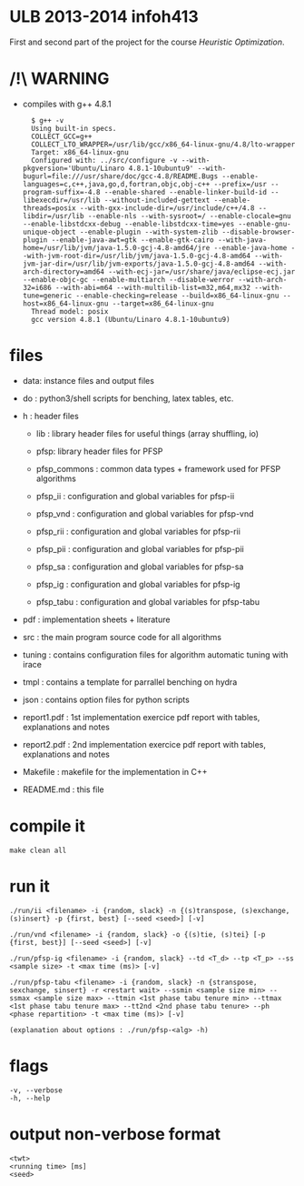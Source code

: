 # ULB 2013-2014 infoh413
First and second part of the project for the course _Heuristic Optimization_.

# /!\ WARNING

* compiles with g++ 4.8.1

		$ g++ -v
		Using built-in specs.
		COLLECT_GCC=g++
		COLLECT_LTO_WRAPPER=/usr/lib/gcc/x86_64-linux-gnu/4.8/lto-wrapper
		Target: x86_64-linux-gnu
		Configured with: ../src/configure -v --with-pkgversion='Ubuntu/Linaro 4.8.1-10ubuntu9' --with-bugurl=file:///usr/share/doc/gcc-4.8/README.Bugs --enable-languages=c,c++,java,go,d,fortran,objc,obj-c++ --prefix=/usr --program-suffix=-4.8 --enable-shared --enable-linker-build-id --libexecdir=/usr/lib --without-included-gettext --enable-threads=posix --with-gxx-include-dir=/usr/include/c++/4.8 --libdir=/usr/lib --enable-nls --with-sysroot=/ --enable-clocale=gnu --enable-libstdcxx-debug --enable-libstdcxx-time=yes --enable-gnu-unique-object --enable-plugin --with-system-zlib --disable-browser-plugin --enable-java-awt=gtk --enable-gtk-cairo --with-java-home=/usr/lib/jvm/java-1.5.0-gcj-4.8-amd64/jre --enable-java-home --with-jvm-root-dir=/usr/lib/jvm/java-1.5.0-gcj-4.8-amd64 --with-jvm-jar-dir=/usr/lib/jvm-exports/java-1.5.0-gcj-4.8-amd64 --with-arch-directory=amd64 --with-ecj-jar=/usr/share/java/eclipse-ecj.jar --enable-objc-gc --enable-multiarch --disable-werror --with-arch-32=i686 --with-abi=m64 --with-multilib-list=m32,m64,mx32 --with-tune=generic --enable-checking=release --build=x86_64-linux-gnu --host=x86_64-linux-gnu --target=x86_64-linux-gnu
		Thread model: posix
		gcc version 4.8.1 (Ubuntu/Linaro 4.8.1-10ubuntu9)


# files

* data: instance files and output files
* do  : python3/shell scripts for benching, latex tables, etc.

* h   : header files
	* lib : library header files for useful things (array shuffling, io)
	* pfsp: library header files for PFSP

	* pfsp_commons : common data types + framework used for PFSP algorithms
	* pfsp_ii : configuration and global variables for pfsp-ii
	* pfsp_vnd : configuration and global variables for pfsp-vnd
	* pfsp_rii : configuration and global variables for pfsp-rii
	* pfsp_pii : configuration and global variables for pfsp-pii
	* pfsp_sa : configuration and global variables for pfsp-sa
	* pfsp_ig : configuration and global variables for pfsp-ig
	* pfsp_tabu : configuration and global variables for pfsp-tabu

* pdf : implementation sheets + literature
* src : the main program source code for all algorithms

* tuning : contains configuration files for algorithm automatic tuning with irace
* tmpl : contains a template for parrallel benching on hydra
* json : contains option files for python scripts

* report1.pdf : 1st implementation exercice pdf report with tables, explanations and notes
* report2.pdf : 2nd implementation exercice pdf report with tables, explanations and notes
* Makefile : makefile for the implementation in C++
* README.md : this file




# compile it

	make clean all




# run it

	./run/ii <filename> -i {random, slack} -n {(s)transpose, (s)exchange, (s)insert} -p {first, best} [--seed <seed>] [-v]

	./run/vnd <filename> -i {random, slack} -o {(s)tie, (s)tei} [-p {first, best}] [--seed <seed>] [-v]

	./run/pfsp-ig <filename> -i {random, slack} --td <T_d> --tp <T_p> --ss <sample size> -t <max time (ms)> [-v]

	./run/pfsp-tabu <filename> -i {random, slack} -n {stranspose, sexchange, sinsert} -r <restart wait> --ssmin <sample size min> --ssmax <sample size max> --ttmin <1st phase tabu tenure min> --ttmax <1st phase tabu tenure max> --tt2nd <2nd phase tabu tenure> --ph <phase repartition> -t <max time (ms)> [-v]

	(explanation about options : ./run/pfsp-<alg> -h)


# flags

	-v, --verbose
	-h, --help




# output non-verbose format

	<twt>
	<running time> [ms]
	<seed>
